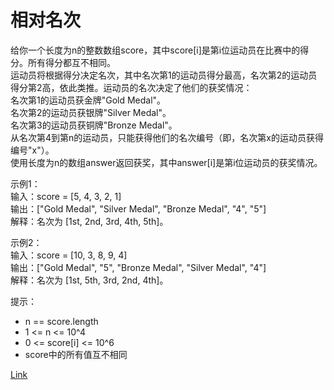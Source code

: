 <h1>相对名次</h1>

给你一个长度为n的整数数组score，其中score[i]是第i位运动员在比赛中的得分。所有得分都互不相同。</br>
运动员将根据得分决定名次，其中名次第1的运动员得分最高，名次第2的运动员得分第2高，依此类推。运动员的名次决定了他们的获奖情况：</br>
名次第1的运动员获金牌"Gold Medal"。</br>
名次第2的运动员获银牌"Silver Medal"。</br>
名次第3的运动员获铜牌"Bronze Medal"。</br>
从名次第4到第n的运动员，只能获得他们的名次编号（即，名次第x的运动员获得编号"x"）。</br>
使用长度为n的数组answer返回获奖，其中answer[i]是第i位运动员的获奖情况。</br>

示例1：</br>
输入：score = [5, 4, 3, 2, 1]</br>
输出：["Gold Medal", "Silver Medal", "Bronze Medal", "4", "5"]</br>
解释：名次为 [1st, 2nd, 3rd, 4th, 5th]。</br>

示例2：</br>
输入：score = [10, 3, 8, 9, 4]</br>
输出：["Gold Medal", "5", "Bronze Medal", "Silver Medal", "4"]</br>
解释：名次为 [1st, 5th, 3rd, 2nd, 4th]。</br>

提示：
- n == score.length
- 1 <= n <= 10^4
- 0 <= score[i] <= 10^6
- score中的所有值互不相同

[Link](https://leetcode-cn.com/problems/relative-ranks/)